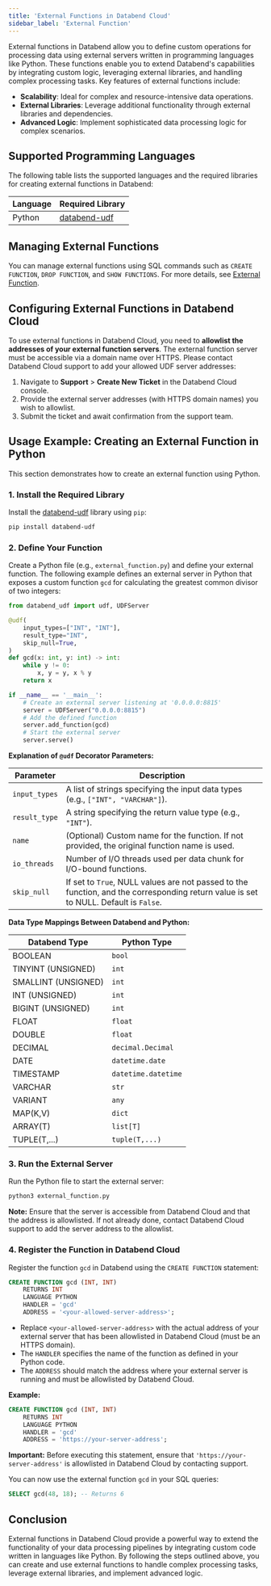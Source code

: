 ```yaml
---
title: 'External Functions in Databend Cloud'
sidebar_label: 'External Function'
---
```


External functions in Databend allow you to define custom operations for processing data using external servers written in programming languages like Python. These functions enable you to extend Databend's capabilities by integrating custom logic, leveraging external libraries, and handling complex processing tasks. Key features of external functions include:

- **Scalability**: Ideal for complex and resource-intensive data operations.
- **External Libraries**: Leverage additional functionality through external libraries and dependencies.
- **Advanced Logic**: Implement sophisticated data processing logic for complex scenarios.

## Supported Programming Languages

The following table lists the supported languages and the required libraries for creating external functions in Databend:

| Language | Required Library                                      |
|----------|-------------------------------------------------------|
| Python   | [databend-udf](https://pypi.org/project/databend-udf) |

## Managing External Functions

You can manage external functions using SQL commands such as `CREATE FUNCTION`, `DROP FUNCTION`, and `SHOW FUNCTIONS`. For more details, see [External Function](/sql/sql-commands/ddl/external-function/).

## Configuring External Functions in Databend Cloud

To use external functions in Databend Cloud, you need to **allowlist the addresses of your external function servers**. The external function server must be accessible via a domain name over HTTPS. Please contact Databend Cloud support to add your allowed UDF server addresses:

1. Navigate to **Support** > **Create New Ticket** in the Databend Cloud console.
2. Provide the external server addresses (with HTTPS domain names) you wish to allowlist.
3. Submit the ticket and await confirmation from the support team.

## Usage Example: Creating an External Function in Python

This section demonstrates how to create an external function using Python.

### 1. Install the Required Library

Install the [databend-udf](https://pypi.org/project/databend-udf) library using `pip`:

```bash
pip install databend-udf
```

### 2. Define Your Function

Create a Python file (e.g., `external_function.py`) and define your external function. The following example defines an external server in Python that exposes a custom function `gcd` for calculating the greatest common divisor of two integers:

```python
from databend_udf import udf, UDFServer

@udf(
    input_types=["INT", "INT"],
    result_type="INT",
    skip_null=True,
)
def gcd(x: int, y: int) -> int:
    while y != 0:
        x, y = y, x % y
    return x

if __name__ == '__main__':
    # Create an external server listening at '0.0.0.0:8815'
    server = UDFServer("0.0.0.0:8815")
    # Add the defined function
    server.add_function(gcd)
    # Start the external server
    server.serve()
```

**Explanation of `@udf` Decorator Parameters:**

| Parameter    | Description                                                                                                                                          |
|--------------|------------------------------------------------------------------------------------------------------------------------------------------------------|
| `input_types`  | A list of strings specifying the input data types (e.g., `["INT", "VARCHAR"]`).                                                                     |
| `result_type`  | A string specifying the return value type (e.g., `"INT"`).                                                                                          |
| `name`         | (Optional) Custom name for the function. If not provided, the original function name is used.                                                       |
| `io_threads`   | Number of I/O threads used per data chunk for I/O-bound functions.                                                                                  |
| `skip_null`    | If set to `True`, NULL values are not passed to the function, and the corresponding return value is set to NULL. Default is `False`.                 |

**Data Type Mappings Between Databend and Python:**

| Databend Type         | Python Type          |
|-----------------------|----------------------|
| BOOLEAN               | `bool`               |
| TINYINT (UNSIGNED)    | `int`                |
| SMALLINT (UNSIGNED)   | `int`                |
| INT (UNSIGNED)        | `int`                |
| BIGINT (UNSIGNED)     | `int`                |
| FLOAT                 | `float`              |
| DOUBLE                | `float`              |
| DECIMAL               | `decimal.Decimal`    |
| DATE                  | `datetime.date`      |
| TIMESTAMP             | `datetime.datetime`  |
| VARCHAR               | `str`                |
| VARIANT               | `any`                |
| MAP(K,V)              | `dict`               |
| ARRAY(T)              | `list[T]`            |
| TUPLE(T,...)          | `tuple(T,...)`       |

### 3. Run the External Server

Run the Python file to start the external server:

```bash
python3 external_function.py
```

**Note:** Ensure that the server is accessible from Databend Cloud and that the address is allowlisted. If not already done, contact Databend Cloud support to add the server address to the allowlist.

### 4. Register the Function in Databend Cloud

Register the function `gcd` in Databend using the `CREATE FUNCTION` statement:

```sql
CREATE FUNCTION gcd (INT, INT)
    RETURNS INT
    LANGUAGE PYTHON
    HANDLER = 'gcd'
    ADDRESS = '<your-allowed-server-address>';
```

- Replace `<your-allowed-server-address>` with the actual address of your external server that has been allowlisted in Databend Cloud (must be an HTTPS domain).
- The `HANDLER` specifies the name of the function as defined in your Python code.
- The `ADDRESS` should match the address where your external server is running and must be allowlisted by Databend Cloud.

**Example:**

```sql
CREATE FUNCTION gcd (INT, INT)
    RETURNS INT
    LANGUAGE PYTHON
    HANDLER = 'gcd'
    ADDRESS = 'https://your-server-address';
```

**Important:** Before executing this statement, ensure that `'https://your-server-address'` is allowlisted in Databend Cloud by contacting support.

You can now use the external function `gcd` in your SQL queries:

```sql
SELECT gcd(48, 18); -- Returns 6
```

## Conclusion

External functions in Databend Cloud provide a powerful way to extend the functionality of your data processing pipelines by integrating custom code written in languages like Python. By following the steps outlined above, you can create and use external functions to handle complex processing tasks, leverage external libraries, and implement advanced logic.
